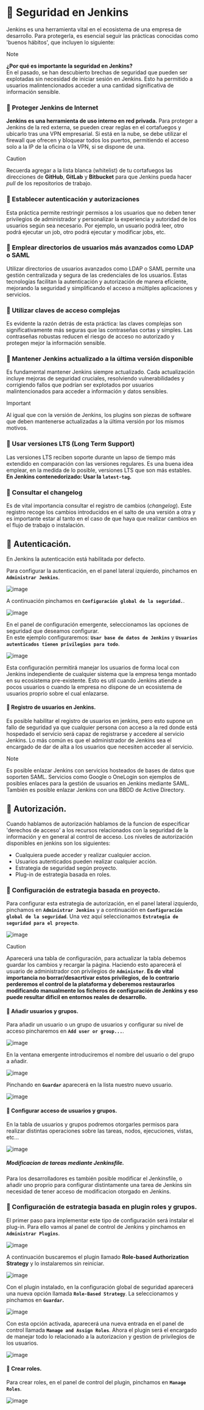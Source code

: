 # 📌 Seguridad en Jenkins
Jenkins es una herramienta vital en el ecosistema de una empresa de desarrollo. Para protegerla, es esencial seguir las prácticas conocidas como 'buenos hábitos', que incluyen lo siguiente:

>[!NOTE]
>**¿Por qué es importante la seguridad en Jenkins?**  
En el pasado, se han descubierto brechas de seguridad que pueden ser explotadas sin necesidad de iniciar sesión en Jenkins. Esto ha permitido a usuarios malintencionados acceder a una cantidad significativa de información sensible.

### 🔸 Proteger Jenkins de Internet
**Jenkins es una herramienta de uso interno en red privada.** Para proteger a Jenkins de la red externa, se pueden crear reglas en el cortafuegos y ubicarlo tras una VPN empresarial. Si está en la nube, se debe utilizar el firewall que ofrecen y bloquear todos los puertos, permitiendo el acceso solo a la IP de la oficina o la VPN, si se dispone de una.

> [!CAUTION]
> Recuerda agregar a la lista blanca (whitelist) de tu cortafuegos las direcciones de **GitHub**, **GitLab** y **Bitbucket** para que Jenkins pueda hacer *pull* de los repositorios de trabajo.

### 🔸 Establecer autenticación y autorizaciones
Esta práctica permite restringir permisos a los usuarios que no deben tener privilegios de administrador y personalizar la experiencia y autoridad de los usuarios según sea necesario. Por ejemplo, un usuario podrá leer, otro podrá ejecutar un job, otro podrá ejecutar y modificar jobs, etc.

### 🔸 Emplear directorios de usuarios más avanzados como LDAP o SAML
Utilizar directorios de usuarios avanzados como LDAP o SAML permite una gestión centralizada y segura de las credenciales de los usuarios. Estas tecnologías facilitan la autenticación y autorización de manera eficiente, mejorando la seguridad y simplificando el acceso a múltiples aplicaciones y servicios.

### 🔸 Utilizar claves de acceso complejas
Es evidente la razón detrás de esta práctica: las claves complejas son significativamente más seguras que las contraseñas cortas y simples. Las contraseñas robustas reducen el riesgo de acceso no autorizado y protegen mejor la información sensible.

### 🔸 Mantener Jenkins actualizado a la última versión disponible
Es fundamental mantener Jenkins siempre actualizado. Cada actualización incluye mejoras de seguridad cruciales, resolviendo vulnerabilidades y corrigiendo fallos que podrían ser explotados por usuarios malintencionados para acceder a información y datos sensibles.

> [!IMPORTANT]
> Al igual que con la versión de Jenkins, los plugins son piezas de software que deben mantenerse actualizadas a la última versión por los mismos motivos.

### 🔸 Usar versiones LTS (Long Term Support)
Las versiones LTS reciben soporte durante un lapso de tiempo más extendido en comparación con las versiones regulares. Es una buena idea emplear, en la medida de lo posible, versiones LTS que son más estables.  
**En Jenkins contenedorizado: Usar la `latest-tag`.**

### 🔸 Consultar el changelog
Es de vital importancia consultar el registro de cambios (_changelog_). Este registro recoge los cambios introducidos en el salto de una versión a otra y es importante estar al tanto en el caso de que haya que realizar cambios en el flujo de trabajo o instalación.


## 📍 Autenticación.
En Jenkins la autenticación está habilitada por defecto.    
   
Para configurar la autenticación, en el panel lateral izquierdo, pinchamos en **`Administrar Jenkins`**.       
    
![image](https://github.com/user-attachments/assets/427bbca4-b94c-4c03-a09f-3a2978439ecd)
    
A continuación pinchamos en **`Configuración global de la seguridad.`**.    
    
![image](https://github.com/user-attachments/assets/34b81fea-1bc5-4209-a3b2-dcdf75b3899d)    
       
En el panel de configuración emergente, seleccionamos las opciones de seguridad que deseamos configurar.    
En este ejemplo configuraremos: **`Usar base de datos de Jenkins`** y **`Usuarios autenticados tienen privilegios para todo`**.     
     
![image](https://github.com/user-attachments/assets/285b141c-f263-413e-89ab-7850903f60b4)


 Esta configuración permitirá manejar los usuarios de forma local con Jenkins independiente de cualquier sistema que la empresa tenga montado en su ecosistema pre-existente. Esto es util cuando Jenkins atiende a pocos usuarios o cuando la empresa no dispone de un ecosistema de usuarios proprio sobre el cual enlazarse.

#### 🔸 Registro de usuarios en Jenkins.
Es posible habilitar el registro de usuarios en jenkins, pero esto supone un fallo de seguridad ya que cualquier persona con acceso a la red donde está hospedado el servicio será capaz de registrarse y accedere al servicio Jenkins. Lo más común es que el administrador de Jenkins sea el encargado de dar de alta a los usuarios que necesiten acceder al servicio.

>[!NOTE]
> Es posible enlazar Jenkins con servicios hosteados de bases de datos que soporten SAML. Servicios como Google o OneLogin son ejemplos de posibles enlaces para la gestión de usuarios en Jenkins mediante SAML. También es posible enlazar Jenkins con una BBDD de Active Directory.

## 📍 Autorización.
Cuando hablamos de autorización hablamos de la funcion de especificar 'derechos de acceso' a los recursos relacionados con la seguridad de la información y en general al control de acceso. Los niveles de autorización disponibles en jenkins son los siguientes:
- Cualquiera puede acceder y realizar cualquier accion.
- Usuarios autenticados pueden realizar cualquier acción.
- Estrategia de seguridad según proyecto.
- Plug-in de estrategia basada en roles.


### 🔸 Configuración de estrategia basada en proyecto.
Para configurar esta estrategia de autorización, en el panel lateral izquierdo, pinchamos en **`Administrar Jenkins`** y a continuación en **`Configuración global de la seguridad`**. Una vez aquí seleccionamos **`Estrategia de seguridad para el proyecto`**.   
    
![image](https://github.com/user-attachments/assets/449c422b-fd08-4e49-9268-0f7839224d3b)

>[!CAUTION]
> Aparecerá una tabla de configuración, para actualizar la tabla debemos guardar los cambios y recargar la página. Haciendo esto aparecerá el usuario de administrador con privilegios de **`Administer`**. **Es de vital importancia no borrar/desacrtivar estos privilegios, de lo contrario perderemos el control de la plataforma y deberemos restaurarlos modificando manualmente los ficheros de configuración de Jenkins y eso puede resultar dificil en entornos reales de desarrollo.**

#### 🔹 Añadir usuarios y grupos.
Para añadir un usuario o un grupo de usuarios y configurar su nivel de acceso pincharemos en **`Add user or group...`**.   
   
 ![image](https://github.com/user-attachments/assets/02646218-5beb-45d6-8eeb-3e5ffabfbd6b)
    
En la ventana emergente introduciremos el nombre del usuario o del grupo a añadir.    
   
![image](https://github.com/user-attachments/assets/166de646-85da-4a44-adc7-cc792f30a152)

Pinchando en **`Guardar`** aparecerá en la lista nuestro nuevo usuario.    
    
![image](https://github.com/user-attachments/assets/2d258a78-eaa4-488d-a030-ca98f4e4c35d)

#### 🔹 Configurar acceso de usuarios y grupos.
En la tabla de usuarios y grupos podremos otorgarles permisos para realizar distintas operaciones sobre las tareas, nodos, ejecuciones, vistas, etc...    
     
![image](https://github.com/user-attachments/assets/da2a86d7-6629-4f83-80f4-6b87e5603aee)

##### Modificacion de tareas mediante Jenkinsfile.
Para los desarrolladores es también posible modificar el Jenkinsfile, o añadir uno proprio para configurar distintamente una tarea de Jenkins sin necesidad de tener acceso de modificacion otorgado en Jenkins. 

### 🔸 Configuración de estrategia basada en plugin roles y grupos.
El primer paso para implementar este tipo de configuración será instalar el plug-in.
Para ello vamos al panel de control de Jenkins y pinchamos en **`Administrar Plugins`**.    
    
![image](https://github.com/user-attachments/assets/497a1889-6f46-4590-9b53-8d6f7567496b)

 A continuación buscaremos el plugin llamado **Role-based Authorization Strategy** y lo instalaremos sin reiniciar.      
    
![image](https://github.com/user-attachments/assets/6ec8f6f4-0495-4343-82e8-62b2b1a35479)

Con el plugin instalado, en la configuración global de seguridad aparecerá una nueva opción llamada **`Role-Based Strategy`**. La seleccionamos y pinchamos en **`Guardar`.**      
   
![image](https://github.com/user-attachments/assets/aa92dfcc-d0f6-4049-a487-ddeccd57e900)

Con esta opción activada, aparecerá una nueva entrada en el panel de control llamada **`Manage and Assign Roles`**. Ahora el plugin será el encargado de manejar todo lo relacionado a la autorizacion y gestion de privilegios de los usuarios.    
    
![image](https://github.com/user-attachments/assets/2455c128-8387-4d15-87fc-8feb41fa7d91)

#### 🔹 Crear roles.
Para crear roles, en el panel de control del plugin, pinchamos en **`Manage Roles`**.    
   
![image](https://github.com/user-attachments/assets/6c6566ff-8169-4f6d-b894-dd0f4d23f8f4)



